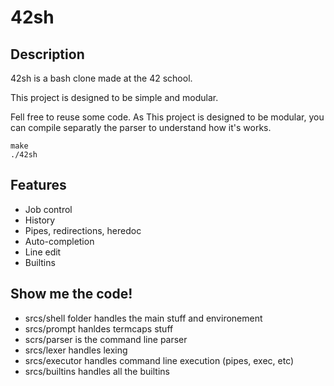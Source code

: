 # 42sh

## Description

42sh is a bash clone made at the 42 school.

This project is designed to be simple and modular.

Fell free to reuse some code. As This project is designed to be modular, you can compile separatly the parser to understand how it's works.

```
make
./42sh
```

## Features

* Job control
* History
* Pipes, redirections, heredoc
* Auto-completion
* Line edit
* Builtins

## Show me the code!

* srcs/shell folder handles the main stuff and environement
* srcs/prompt hanldes termcaps stuff
* scrs/parser is the command line parser
* srcs/lexer handles lexing
* srcs/executor handles command line execution (pipes, exec, etc)
* srcs/builtins handles all the builtins
